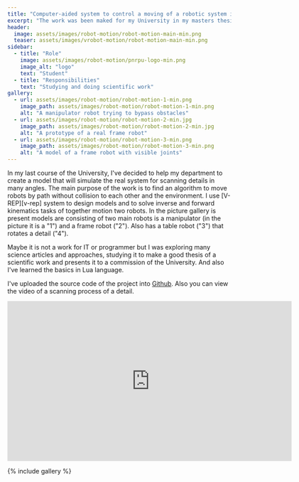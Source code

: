 ```yaml
---
title: "Computer-aided system to control a moving of a robotic system in an environment with obstacles"
excerpt: "The work was been maked for my University in my masters thesis by me"
header:
  image: assets/images/robot-motion/robot-motion-main-min.png
  teaser: assets/images/vrobot-motion/robot-motion-main-min.png
sidebar:
  - title: "Role"
    image: assets/images/robot-motion/pnrpu-logo-min.png
    image_alt: "logo"
    text: "Student"
  - title: "Responsibilities"
    text: "Studying and doing scientific work"
gallery:
  - url: assets/images/robot-motion/robot-motion-1-min.png
    image_path: assets/images/robot-motion/robot-motion-1-min.png
    alt: "A manipulator robot trying to bypass obstacles"
  - url: assets/images/robot-motion/robot-motion-2-min.jpg
    image_path: assets/images/robot-motion/robot-motion-2-min.jpg
    alt: "A prototype of a real frame robot"
  - url: assets/images/robot-motion/robot-motion-3-min.png
    image_path: assets/images/robot-motion/robot-motion-3-min.png
    alt: "A model of a frame robot with visible joints"
---
```


In my last course of the University, I've decided to help my department to create a model that will simulate the real system for scanning details in many angles.
The main purpose of the work is to find an algorithm to move robots by path without collision to each other and the environment.
I use [V-REP][v-rep] system to design models and to solve inverse and forward kinematics tasks of together motion two robots. 
In the picture gallery is present models are consisting of two main robots is a manipulator (in the picture it is a "1") and a frame robot ("2"). 
Also has a table robot ("3") that rotates a detail ("4").

Maybe it is not a work for IT or programmer but I was exploring many science articles and approaches, 
studying it to make a good thesis of a scientific work and presents it to a commission of the University. 
And also I've learned the basics in Lua language.

I've uploaded the source code of the project into [Github](https://github.com/RuslanGainanov/robot-motion).
Also you can view the video of a scanning process of a detail.
<iframe width="640" height="360" src="https://www.youtube-nocookie.com/embed/yxw9i_CwjF0" frameborder="0" allowfullscreen></iframe>

{% include gallery %}
